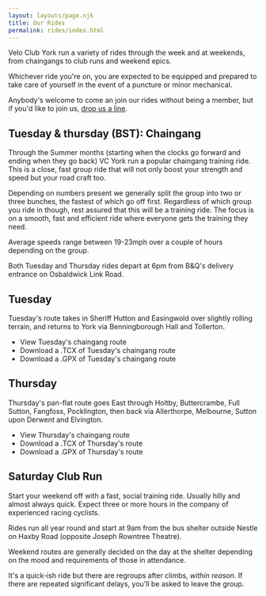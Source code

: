 ```yaml
---
layout: layouts/page.njk
title: Our Rides
permalink: rides/index.html
---
```

Velo Club York run a variety of rides through the week and at weekends, from chaingangs to club runs and weekend epics.

Whichever ride you're on, you are expected to be equipped and prepared to take care of yourself in the event of a puncture or minor mechanical.

Anybody's welcome to come an join our rides without being a member, but if you'd like to join us, [drop us a line](mailto:info@veloclubyork.co.uk).

## Tuesday & thursday (BST): Chaingang

Through the Summer months (starting when the clocks go forward and ending when they go back) VC York run a popular chaingang training ride. This is a close, fast group ride that will not only boost your strength and speed but your road craft too. 

Depending on numbers present we generally split the group into two or three bunches, the fastest of which go off first. Regardless of which group you ride in though, rest assured that this will be a training ride. The focus is on a smooth, fast and efficient ride where everyone gets the training they need.

Average speeds range between 19-23mph over a couple of hours depending on the group.

Both Tuesday and Thursday rides depart at 6pm from B&Q's delivery entrance on Osbaldwick Link Road.

## Tuesday

Tuesday's route takes in Sheriff Hutton and Easingwold over slightly rolling terrain, and returns to York via Benningborough Hall and Tollerton.

* View Tuesday's chaingang route
* Download a .TCX of Tuesday's chaingang route
* Download a .GPX of Tuesday's chaingang route

## Thursday

Thursday's pan-flat route goes East through Holtby, Buttercrambe, Full Sutton, Fangfoss, Pocklington, then back via Allerthorpe, Melbourne, Sutton upon Derwent and Elvington.

* View Thursday's chaingang route
* Download a .TCX of Thursday's route
* Download a .GPX of Thursday's route


## Saturday Club Run

Start your weekend off with a fast, social training ride. Usually hilly and almost always quick. Expect three or more hours in the company of experienced racing cyclists.

Rides run all year round and start at 9am from the bus shelter outside Nestle on Haxby Road (opposite Joseph Rowntree Theatre).

Weekend routes are generally decided on the day at the shelter depending on the mood and requirements of those in attendance.

It's a quick-ish ride but there are regroups after climbs, _within reason_. If there are repeated significant delays, you'll be asked to leave the group.
